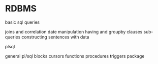 # RDBMS

basic sql queries 

joins and correlation 
date manipulation 
having and groupby clauses
sub-queries
constructing sentences with data


plsql 

general pl/sql blocks
cursors
functions
procedures
triggers
package
